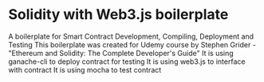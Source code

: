 # Solidity with Web3.js boilerplate
A boilerplate for Smart Contract Development, Compiling, Deployment and Testing
This boilerplate was created for Udemy course by Stephen Grider - "Ethereum and Solidity: The Complete Developer's Guide"
It is using ganache-cli to deploy contract for testing
It is using web3.js to interface with contract
It is using mocha to test contract